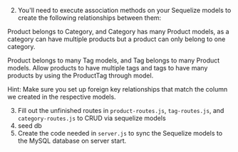 2. You'll need to execute association methods on your Sequelize models to create the following relationships between them:

Product belongs to Category, and Category has many Product models, as a category can have multiple products but a product can only belong to one category.

Product belongs to many Tag models, and Tag belongs to many Product models. Allow products to have multiple tags and tags to have many products by using the ProductTag through model.

Hint: Make sure you set up foreign key relationships that match the column we created in the respective models.

3. Fill out the unfinished routes in `product-routes.js`, `tag-routes.js`, and `category-routes.js` to CRUD via sequelize models
4. seed db
5. Create the code needed in `server.js` to sync the Sequelize models to the MySQL database on server start.